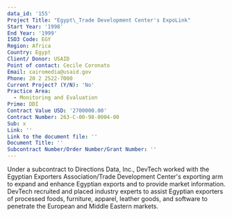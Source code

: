 ```yaml
---
data_id: '155'
Project Title: "Egypt\_Trade Development Center's ExpoLink"
Start Year: '1998'
End Year: '1999'
ISO3 Code: EGY
Region: Africa
Country: Egypt
Client/ Donor: USAID
Point of contact: Cecile Coronato
Email: cairomedia@usaid.gov
Phone: 20 2 2522-7000
Current Project? (Y/N): 'No'
Practice Area:
  - Monitoring and Evaluation
Prime: DDI
Contract Value USD: '2700000.00'
Contract Number: 263-C-00-98-0004-00
Sub: x
Link: ''
Link to the document file: ''
Document Title: ''
Subcontract Number/Order Number/Grant Number: ''
---
```

Under a subcontract to Directions Data, Inc., DevTech worked with the Egyptian Exporters Association/Trade Development Center's exporting arm to expand and enhance Egyptian exports and to provide market information. DevTech recruited and placed industry experts to assist Egyptian exporters of processed foods, furniture, apparel, leather goods, and software to penetrate the European and Middle Eastern markets.